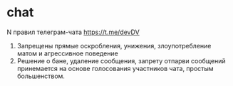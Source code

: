 # chat
N правил телеграм-чата https://t.me/devDV

1. Запрещены прямые оскробления, унижения, злоупотребление матом и агрессивное поведение
1. Решение о бане, удаление сообщения, запрету отпарви сообщений принемается на основе голосования участников чата, простым большенством.
